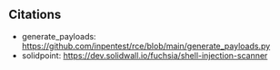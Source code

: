 ## Citations 

- generate_payloads: https://github.com/inpentest/rce/blob/main/generate_payloads.py
- solidpoint: https://dev.solidwall.io/fuchsia/shell-injection-scanner

